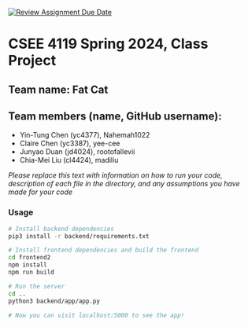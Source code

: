 [![Review Assignment Due Date](https://classroom.github.com/assets/deadline-readme-button-24ddc0f5d75046c5622901739e7c5dd533143b0c8e959d652212380cedb1ea36.svg)](https://classroom.github.com/a/-Lgd7v9y)
# CSEE 4119 Spring 2024, Class Project
## Team name: Fat Cat
## Team members (name, GitHub username):
- Yin-Tung Chen (yc4377), Nahemah1022
- Claire Chen (yc3387), yee-cee
- Junyao Duan (jd4024), rootofallevii
- Chia-Mei Liu (cl4424), madiliu 

*Please replace this text with information on how to run your code, description of each file in the directory, and any assumptions you have made for your code*

### Usage

```bash
# Install backend dependencies
pip3 install -r backend/requirements.txt

# Install frontend dependencies and build the frontend
cd frontend2
npm install
npm run build

# Run the server
cd ..
python3 backend/app/app.py

# Now you can visit localhost:5000 to see the app!
```
